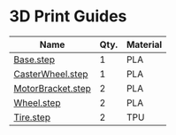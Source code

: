 # 3D Print Guides

| Name  | Qty. | Material
| ------------- | ------------- | ------------- |
| [Base.step](prints/Base.step)  | 1 | PLA |
| [CasterWheel.step](prints/CasterWheel.step)  | 1 | PLA |
| [MotorBracket.step](prints/MotorBracket.step)  | 2 | PLA |
| [Wheel.step](prints/Wheel.step)  | 2 | PLA |
| [Tire.step](prints/Tire.step)  | 2 | TPU |
